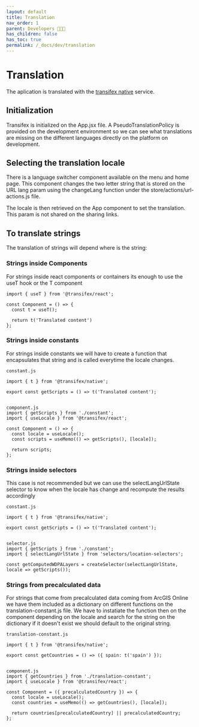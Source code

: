 ```yaml
---
layout: default
title: Translation
nav_order: 1
parent: Developers 👩🏽‍💻
has_children: false
has_toc: true
permalink: /_docs/dev/translation
---
```


# Translation

The aplication is translated with the [transifex native](https://www.transifex.com/native/) service.

## Initialization

Transifex is initialized on the App.jsx file. A PseudoTranslationPolicy is provided on the development environment so we can see what translations are missing on the different languages directly on the platform on development.

## Selecting the translation locale

There is a language switcher component available on the menu and home page.
This component changes the two letter string that is stored on the URL lang param using the changeLang function under the store/actions/url-actions.js file.

The locale is then retrieved on the App component to set the translation. This param is not shared on the sharing links.

## To translate strings

The translation of strings will depend where is the string:

### Strings inside Components

For strings inside react components or containers its enough to use the useT hook or the T component
```
import { useT } from '@transifex/react';

const Component = () => {
  const t = useT();

  return t('Translated content')
};
```

### Strings inside constants

For strings inside constants we will have to create a function that encapsulates that string and is called everytime the locale changes.
```
constant.js

import { t } from '@transifex/native';

export const getScripts = () => t('Translated content');


component.js
import { getScripts } from './constant';
import { useLocale } from '@transifex/react';

const Component = () => {
  const locale = useLocale();
  const scripts = useMemo(() => getScripts(), [locale]);

  return scripts;
};
```

### Strings inside selectors

This case is not recommended but we can use the selectLangUrlState selector to know when the locale has change and recompute the results accordingly

```
constant.js

import { t } from '@transifex/native';

export const getScripts = () => t('Translated content');


selector.js
import { getScripts } from './constant';
import { selectLangUrlState } from 'selectors/location-selectors';

const getComputedWDPALayers = createSelector(selectLangUrlState, locale => getScripts());

```

### Strings from precalculated data

For strings that come from precalculated data coming from ArcGIS Online we have them included as a dictionary on different functions on the translation-constant.js file. We have to instatiate the function then on the component depending on the locale and search for the string on the dictionary if it doesn't exist we should default to the original string.
```
translation-constant.js

import { t } from '@transifex/native';

export const getCountries = () => ({ spain: t('spain') });


component.js
import { getCountries } from './translation-constant';
import { useLocale } from '@transifex/react';

const Component = ({ precalculatedCountry }) => {
  const locale = useLocale();
  const countries = useMemo(() => getCountries(), [locale]);

  return countries[precalculatedCountry] || precalculatedCountry;
};
```
